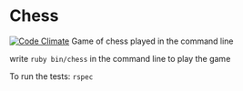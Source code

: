Chess
=====
[![Code Climate](https://codeclimate.com/github/serg1o/Chess/badges/gpa.svg)](https://codeclimate.com/github/serg1o/Chess)
Game of chess played in the command line

write `ruby bin/chess` in the command line to play the game


To run the tests: `rspec`
